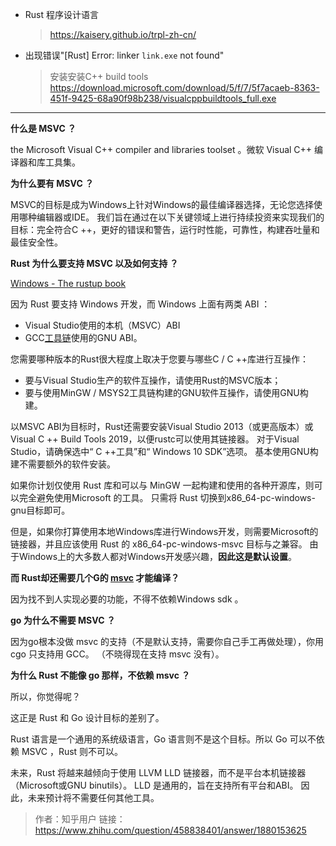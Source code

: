* Rust 程序设计语言

  >  https://kaisery.github.io/trpl-zh-cn/



* 出现错误"[Rust] Error: linker `link.exe` not found"

  > 安装安装C++ build tools https://download.microsoft.com/download/5/f/7/5f7acaeb-8363-451f-9425-68a90f98b238/visualcppbuildtools_full.exe

---------------------------------------------------

**什么是 MSVC ？**

the Microsoft Visual C++ compiler and libraries toolset 。微软 Visual C++ 编译器和库工具集。

**为什么要有 MSVC ？**  
  
MSVC的目标是成为Windows上针对Windows的最佳编译器选择，无论您选择使用哪种编辑器或IDE。 我们旨在通过在以下关键领域上进行持续投资来实现我们的目标：完全符合C ++，更好的错误和警告，运行时性能，可靠性，构建吞吐量和最佳安全性。

**Rust 为什么要支持 MSVC 以及如何支持 ？**

[Windows - The rustup book](https://link.zhihu.com/?target=https%3A//rust-lang.github.io/rustup/installation/windows.html)

因为 Rust 要支持 Windows 开发，而 Windows 上面有两类 ABI ：

*   Visual Studio使用的本机（MSVC）ABI
*   GCC[工具链](https://www.zhihu.com/search?q=%E5%B7%A5%E5%85%B7%E9%93%BE&search_source=Entity&hybrid_search_source=Entity&hybrid_search_extra=%7B%22sourceType%22%3A%22answer%22%2C%22sourceId%22%3A1880153625%7D)使用的GNU ABI。

您需要哪种版本的Rust很大程度上取决于您要与哪些C / C ++库进行互操作：

*   要与Visual Studio生产的软件互操作，请使用Rust的MSVC版本；
*   要与使用MinGW / MSYS2工具链构建的GNU软件互操作，请使用GNU构建。

以MSVC ABI为目标时，Rust还需要安装Visual Studio 2013（或更高版本）或Visual C ++ Build Tools 2019，以便rustc可以使用其链接器。 对于Visual Studio，请确保选中“ C ++工具”和“ Windows 10 SDK”选项。 基本使用GNU构建不需要额外的软件安装。

如果你计划仅使用 Rust 库和可以与 MinGW 一起构建和使用的各种开源库，则可以完全避免使用Microsoft 的工具。 只需将 Rust 切换到x86\_64-pc-windows-gnu目标即可。

但是，如果你打算使用本地Windows库进行Windows开发，则需要Microsoft的链接器，并且应该使用 Rust 的 x86\_64-pc-windows-msvc 目标与之兼容。 由于Windows上的大多数人都对Windows开发感兴趣，**因此这是默认设置**。

**而 Rust却还需要几个G的 [msvc](https://www.zhihu.com/search?q=msvc&search_source=Entity&hybrid_search_source=Entity&hybrid_search_extra=%7B%22sourceType%22%3A%22answer%22%2C%22sourceId%22%3A1880153625%7D) 才能编译？**

因为找不到人实现必要的功能，不得不依赖Windows sdk 。

**go 为什么不需要 MSVC ？**

因为go根本没做 msvc 的支持（不是默认支持，需要你自己手工再做处理），你用 cgo 只支持用 GCC。 （不晓得现在支持 msvc 没有）。

**为什么 Rust 不能像 go 那样，不依赖 msvc ？**

所以，你觉得呢？

这正是 Rust 和 Go 设计目标的差别了。

Rust 语言是一个通用的系统级语言，Go 语言则不是这个目标。所以 Go 可以不依赖 MSVC ，Rust 则不可以。

未来，Rust 将越来越倾向于使用 LLVM LLD 链接器，而不是平台本机链接器（Microsoft或GNU binutils）。 LLD 是通用的，旨在支持所有平台和ABI。 因此，未来预计将不需要任何其他工具。
> 作者：知乎用户
> 链接：https://www.zhihu.com/question/458838401/answer/1880153625
